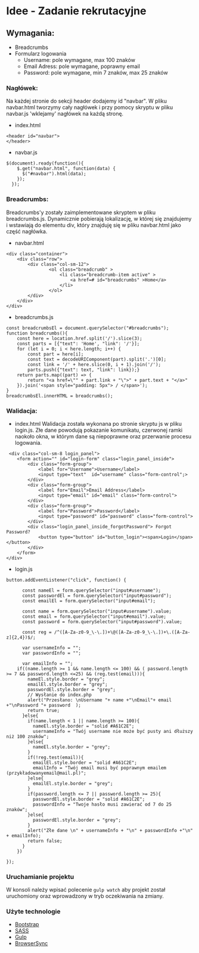 # Idee - Zadanie rekrutacyjne

## Wymagania:
* Breadcrumbs
* Formularz logowania 
    * Username: pole wymagane, max 100 znaków
    * Email Adress: pole wymagane, poprawny email
    * Password: pole wymagane, min 7 znaków, max 25 znaków

### Nagłówek:

Na każdej stronie do sekcji header dodajemy id "navbar". W pliku navbar.html tworzymy cały nagłówek i przy pomocy skryptu w pliku navbar.js 'wklejamy' nagłówek na każdą stronę.
* index.html
```
<header id="navbar"> 
</header>
```
* navbar.js
```
$(document).ready(function(){ 
    $.get("navbar.html", function(data) {
      $("#navbar").html(data);
    });
  }); 
```
### Breadcrumbs:

Breadcrumbs'y zostały zaimplementowane skryptem w pliku breadcrumbs.js. Dynamicznie pobierają lokalizację, w której się znajdujemy i wstawiają do elementu div, który znajduję się w pliku navbar.html jako część nagłówka.
* navbar.html
```
<div class="container">
    <div class="row">
        <div class="col-sm-12">
                <ol class="breadcrumb" >
                    <li class="breadcrumb-item active" >
                        <a href=# id="breadcrumbs" >Home</a>
                    </li>
                </ol>
        </div>
    </div>
</div>
```
* breadcrumbs.js
```
const breadcrumbsEl = document.querySelector("#breadcrumbs");
function breadcrumbs(){
    const here = location.href.split('/').slice(3);
    const parts = [{"text": 'Home', "link": '/'}];
    for (let i = 0; i < here.length; i++) {
        const part = here[i];
        const text = decodeURIComponent(part).split('.')[0];
        const link = '/' + here.slice(0, i + 1).join('/');
        parts.push({"text": text, "link": link});}
    return parts.map((part) => {
        return "<a href=\"" + part.link + "\">" + part.text + "</a>"
    }).join('<span style="padding: 5px"> / </span>');
}
breadcrumbsEl.innerHTML = breadcrumbs();
```

### Walidacja:

* index.html
Walidacja została wykonana po stronie skryptu js w pliku login.js. Złe dane powodują pokazanie komunikatu, czerwonej ramki naokoło okna, w którym dane są niepoprawne oraz przerwanie procesu logowania.

```
 <div class="col-sm-8 login_panel">
    <form action="" id="login-form" class="login_panel_inside">
        <div class="form-group">
            <label for="Username">Username</label>
            <input type="text"  id="username" class="form-control";>
        </div>
        <div class="form-group">
            <label for="Email">Email Address</label>
            <input type="email" id="email" class="form-control">
        </div>
        <div class="form-group">
            <label for="Password">Password</label>
            <input type="password" id="password" class="form-control">
        </div>
        <div class="login_panel_inside_forgotPassword"> Forgot Password?
            <button type="button" id="button_login"><span>Login</span></button>
        </div>
    </form>
</div>
```
* login.js
```
button.addEventListener("click", function() {
   
      const nameEl = form.querySelector("input#username");
      const passwordEl = form.querySelector("input#password");
      const emailEl = form.querySelector("input#email");
      
      const name = form.querySelector("input#username").value;
      const email = form.querySelector("input#email").value;
      const password = form.querySelector("input#password").value;
    
      const reg = /^([A-Za-z0-9_\-\.])+\@([A-Za-z0-9_\-\.])+\.([A-Za-z]{2,4})$/; 
      
      var usernameInfo = "";
      var passwordInfo = "";
     
      var emailInfo = "";
    if((name.length >= 1 && name.length <= 100) && ( password.length >= 7 && password.length <=25) && (reg.test(email))){
        nameEl.style.border = "grey";
        emailEl.style.border = "grey";
        passwordEl.style.border = "grey";
        // Wysłanie do index.php
        alert("Przesłano: \nUsername "+ name +"\nEmail"+ email +"\nPassword "+ password  );
        return true;
      }else{
        if(name.length < 1 || name.length >= 100){
          nameEl.style.border = "solid #A61C2E";
          usernameInfo = "Twój username nie może być pusty ani dłuższy niż 100 znaków";
        }else{
          nameEl.style.border = "grey";
        }
        if(!reg.test(email)){
          emailEl.style.border = "solid #A61C2E";
          emailInfo = "Twój email musi być poprawnym emailem (przykładowanyemail@mail.pl)";
        }else{
          emailEl.style.border = "grey";
        }
        if(password.length <= 7 || password.length >= 25){
          passwordEl.style.border = "solid #A61C2E";
          passwordInfo = "Twoje hasło musi zawierać od 7 do 25 znaków";
        }else{
          passwordEl.style.border = "grey";
        }
        alert("Złe dane \n" + usernameInfo + "\n" + passwordInfo +"\n" + emailInfo);
        return false; 
      }
    })

}); 
```
### Uruchamianie projektu

W konsoli należy wpisać polecenie `gulp watch` aby projekt został uruchomiony oraz wprowadzony w tryb oczekiwania na zmiany.

### Użyte technologie
* [Bootstrap](https://nativescript.org/)
* [SASS](https://sass-lang.com/)
* [Gulp](https://gulpjs.com)
* [BrowserSync](https://browsersync.io/)